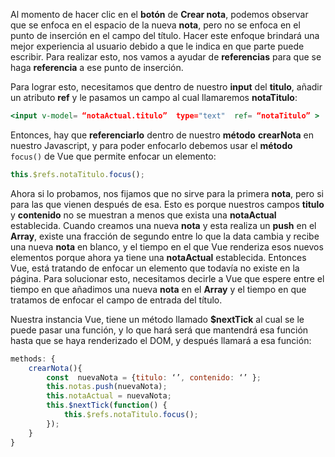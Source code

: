 Al momento de hacer clic en el **botón** de **Crear nota**, podemos observar que se enfoca en el espacio de la nueva **nota**, pero no se enfoca en el punto de inserción en el campo del título. Hacer este enfoque brindará una mejor experiencia al usuario debido a que le indica en que parte puede escribir. Para realizar esto, nos vamos a ayudar de **referencias** para que se haga **referencia** a ese punto de inserción.

Para lograr esto, necesitamos que dentro de nuestro **input** del **titulo**, añadir un atributo **ref** y le pasamos un campo al cual llamaremos **notaTitulo**:

```jsx
<input v-model= “notaActual.titulo”  type="text"  ref= “notaTitulo” >
```

Entonces, hay que **referenciarlo** dentro de nuestro **método** **crearNota** en nuestro  Javascript, y para poder enfocarlo debemos usar el **método** `focus()` de Vue que permite enfocar un elemento:

```jsx
this.$refs.notaTitulo.focus();
```

Ahora si lo probamos, nos fijamos que no sirve para la primera **nota**, pero si para las que vienen después de esa. Esto es porque nuestros campos **titulo** y **contenido** no se muestran a menos que exista una **notaActual** establecida. Cuando creamos una nueva **nota** y esta realiza un **push** en el **Array**, existe una fracción de segundo entre lo que la data cambia y recibe una nueva **nota** en blanco, y el tiempo en el que Vue renderiza esos nuevos elementos porque ahora ya tiene una **notaActual** establecida. Entonces Vue, está tratando de enfocar un elemento que todavía no existe en la página. Para solucionar esto, necesitamos decirle a Vue que espere entre el tiempo en que añadimos una nueva **nota** en el **Array** y el tiempo en que tratamos de enfocar el campo de entrada del título.

Nuestra instancia Vue, tiene un método llamado **$nextTick** al cual se le puede pasar una función, y lo que hará será que mantendrá esa función hasta que se haya renderizado el DOM, y después llamará a esa función:

```jsx
methods: {
	crearNota(){
		const  nuevaNota = {titulo: ‘’, contenido: ‘’ };
		this.notas.push(nuevaNota);
		this.notaActual = nuevaNota;
		this.$nextTick(function() {
			this.$refs.notaTitulo.focus();
		});
	}
}
```
